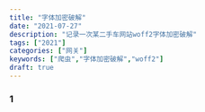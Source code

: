 ```yaml
---
title: "字体加密破解"
date: "2021-07-27"
description: "记录一次某二手车网站woff2字体加密破解"
tags: ["2021"]
categories: ["网关"]
keywords: ["爬虫","字体加密破解","woff2"]
draft: true
---
```


### 1




